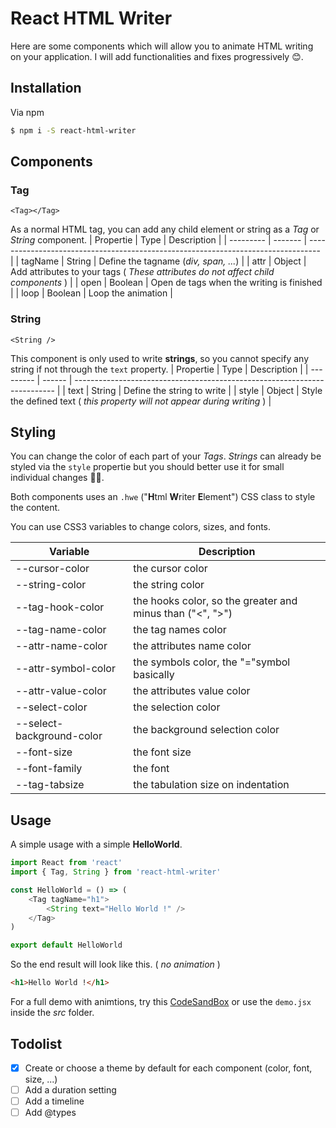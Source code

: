 # React HTML Writer
Here are some components which will allow you to animate HTML writing on your application. I will add functionalities and fixes progressively 😊.

## Installation
Via npm
```bash
$ npm i -S react-html-writer
```

## Components
### Tag
`<Tag></Tag>`

As a normal HTML tag, you can add any child element or string as a *Tag* or *String* component.
| Propertie | Type    | Description                                                                       |
| --------- | ------- | --------------------------------------------------------------------------------- |
| tagName   | String  | Define the tagname (*div, span, ...*)                                             |
| attr      | Object  | Add attributes to your tags ( *These attributes do not affect child components* ) |
| open      | Boolean | Open de tags when the writing is finished                                         |
| loop      | Boolean | Loop the animation                                                                |

### String
`<String />`

This component is only used to write **strings**, so you cannot specify any string if not through the `text` property.
| Propertie | Type   | Description                                                               |
| --------- | ------ | ------------------------------------------------------------------------- |
| text      | String | Define the string to write                                                |
| style     | Object | Style the defined text ( *this property will not appear during writing* ) |

## Styling
You can change the color of each part of your *Tags*. *Strings* can already be styled via the `style` propertie but you should better use it for small individual changes 👍🏿.

Both components uses an `.hwe` ("**H**tml **W**riter **E**lement") CSS class to style the content.

You can use CSS3 variables to change colors, sizes, and fonts.

| Variable                  | Description                                               |
| ------------------------- | --------------------------------------------------------- |
| --cursor-color            | the cursor color                                          |
| --string-color            | the string color                                          |
| --tag-hook-color          | the hooks color, so the greater and minus than ("<", ">") |
| --tag-name-color          | the tag names color                                       |
| --attr-name-color         | the attributes name color                                 |
| --attr-symbol-color       | the symbols color, the "="symbol basically                |
| --attr-value-color        | the attributes value color                                |
| --select-color            | the selection color                                       |
| --select-background-color | the background selection color                            |
| --font-size               | the font size                                             |
| --font-family             | the font                                                  |
| --tag-tabsize             | the tabulation size on indentation                        |

## Usage
A simple usage with a simple **HelloWorld**.
```javascript
import React from 'react'
import { Tag, String } from 'react-html-writer'

const HelloWorld = () => (
    <Tag tagName="h1">
        <String text="Hello World !" />
    </Tag>
)

export default HelloWorld
```
So the end result will look like this. ( *no animation* )
```html
<h1>Hello World !</h1>
```
For a full demo with animtions, try this [CodeSandBox](https://codesandbox.io/s/react-html-writer-cyxe8?codemirror=1&fontsize=14&hidenavigation=1&module=%2Fsrc%2Fdemo.js&theme=dark) or use the `demo.jsx` inside the *src* folder.

## Todolist
* [x] Create or choose a theme by default for each component (color, font, size, ...)
* [ ] Add a duration setting
* [ ] Add a timeline
* [ ] Add @types
